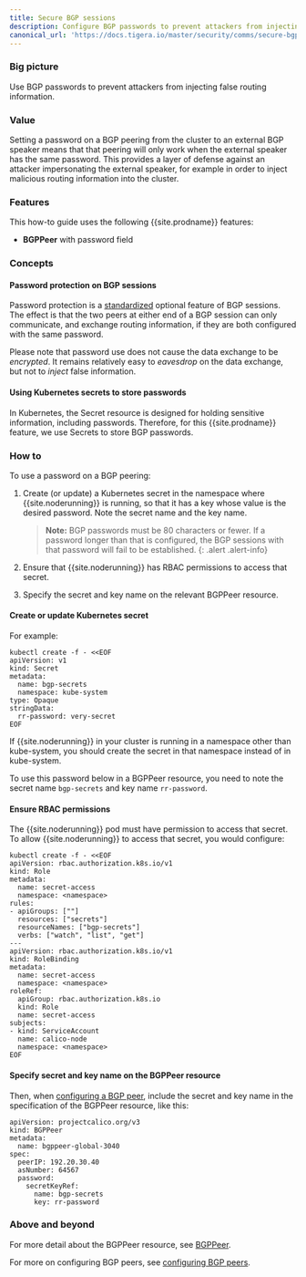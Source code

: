 ```yaml
---
title: Secure BGP sessions
description: Configure BGP passwords to prevent attackers from injecting false routing information.
canonical_url: 'https://docs.tigera.io/master/security/comms/secure-bgp'
---
```


### Big picture

Use BGP passwords to prevent attackers from injecting false routing information.

### Value

Setting a password on a BGP peering from the cluster to an external BGP speaker means that
that peering will only work when the external speaker has the same password.  This
provides a layer of defense against an attacker impersonating the external speaker, for
example in order to inject malicious routing information into the cluster.

### Features

This how-to guide uses the following {{site.prodname}} features:

- **BGPPeer** with password field

### Concepts

#### Password protection on BGP sessions

Password protection is a [standardized](https://tools.ietf.org/html/rfc5925) optional
feature of BGP sessions.  The effect is that the two peers at either end of a BGP session
can only communicate, and exchange routing information, if they are both configured with
the same password.

Please note that password use does not cause the data exchange to be *encrypted*.  It
remains relatively easy to *eavesdrop* on the data exchange, but not to *inject* false
information.

#### Using Kubernetes secrets to store passwords

In Kubernetes, the Secret resource is designed for holding sensitive information,
including passwords.  Therefore, for this {{site.prodname}} feature, we use Secrets to
store BGP passwords.

### How to

To use a password on a BGP peering:

1.  Create (or update) a Kubernetes secret in the namespace where {{site.noderunning}} is
    running, so that it has a key whose value is the desired password.  Note the secret
    name and the key name.

    > **Note:** BGP passwords must be 80 characters or fewer.  If a
    > password longer than that is configured, the BGP sessions with
    > that password will fail to be established.
    {: .alert .alert-info}

1.  Ensure that {{site.noderunning}} has RBAC permissions to access that secret.

1.  Specify the secret and key name on the relevant BGPPeer resource.

#### Create or update Kubernetes secret

For example:

```
kubectl create -f - <<EOF
apiVersion: v1
kind: Secret
metadata:
  name: bgp-secrets
  namespace: kube-system
type: Opaque
stringData:
  rr-password: very-secret
EOF
```

If {{site.noderunning}} in your cluster is running in a namespace other than kube-system,
you should create the secret in that namespace instead of in kube-system.

To use this password below in a BGPPeer resource, you need to note the secret name
`bgp-secrets` and key name `rr-password`.

#### Ensure RBAC permissions

The {{site.noderunning}} pod must have permission to access that secret.  To allow
{{site.noderunning}} to access that secret, you would configure:

```
kubectl create -f - <<EOF
apiVersion: rbac.authorization.k8s.io/v1
kind: Role
metadata:
  name: secret-access
  namespace: <namespace>
rules:
- apiGroups: [""]
  resources: ["secrets"]
  resourceNames: ["bgp-secrets"]
  verbs: ["watch", "list", "get"]
---
apiVersion: rbac.authorization.k8s.io/v1
kind: RoleBinding
metadata:
  name: secret-access
  namespace: <namespace>
roleRef:
  apiGroup: rbac.authorization.k8s.io
  kind: Role
  name: secret-access
subjects:
- kind: ServiceAccount
  name: calico-node
  namespace: <namespace>
EOF
```

#### Specify secret and key name on the BGPPeer resource

Then, when [configuring a BGP peer]({{site.baseurl}}/networking/bgp),
include the secret and key name in the specification of the BGPPeer resource, like this:

```
apiVersion: projectcalico.org/v3
kind: BGPPeer
metadata:
  name: bgppeer-global-3040
spec:
  peerIP: 192.20.30.40
  asNumber: 64567
  password:
    secretKeyRef:
      name: bgp-secrets
      key: rr-password
```

### Above and beyond

For more detail about the BGPPeer resource, see
[BGPPeer]({{site.baseurl}}/reference/resources/bgppeer).

For more on configuring BGP peers, see [configuring BGP
peers]({{site.baseurl}}/networking/bgp).
